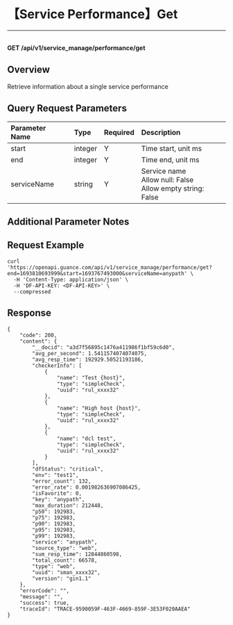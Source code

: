 # 【Service Performance】Get

---

<br />**GET /api/v1/service_manage/performance/get**

## Overview
Retrieve information about a single service performance



## Query Request Parameters

| Parameter Name        | Type     | Required   | Description              |
|:------------------|:-------|:-----|:----------------|
| start | integer | Y | Time start, unit ms<br> |
| end | integer | Y | Time end, unit ms<br> |
| serviceName | string | Y | Service name<br>Allow null: False <br>Allow empty string: False <br> |

## Additional Parameter Notes



## Request Example
```shell
curl 'https://openapi.guance.com/api/v1/service_manage/performance/get?end=1693810693999&start=1693767493000&serviceName=anypath' \
  -H 'Content-Type: application/json' \
  -H 'DF-API-KEY: <DF-API-KEY>' \
  --compressed
```



## Response
```shell
{
    "code": 200,
    "content": {
        "__docid": "a3d7f56895c1476a411986f1bf59c6d0",
        "avg_per_second": 1.5411574074074075,
        "avg_resp_time": 192929.50521193186,
        "checkerInfo": [
            {
                "name": "Test {host}",
                "type": "simpleCheck",
                "uuid": "rul_xxxx32"
            },
            {
                "name": "High host {host}",
                "type": "simpleCheck",
                "uuid": "rul_xxxx32"
            },
            {
                "name": "dcl test",
                "type": "simpleCheck",
                "uuid": "rul_xxxx32"
            }
        ],
        "dfStatus": "critical",
        "env": "test1",
        "error_count": 132,
        "error_rate": 0.001982636907086425,
        "isFavorite": 0,
        "key": "anypath",
        "max_duration": 212448,
        "p50": 192983,
        "p75": 192983,
        "p90": 192983,
        "p95": 192983,
        "p99": 192983,
        "service": "anypath",
        "source_type": "web",
        "sum_resp_time": 12844860598,
        "total_count": 66578,
        "type": "web",
        "uuid": "sman_xxxx32",
        "version": "gin1.1"
    },
    "errorCode": "",
    "message": "",
    "success": true,
    "traceId": "TRACE-9590059F-463F-4669-859F-3E53F020AAEA"
} 
```